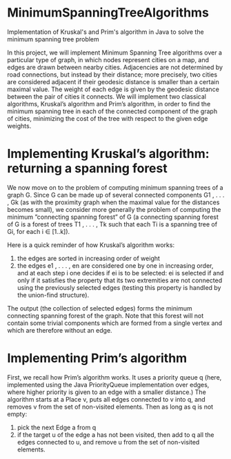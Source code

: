 # MinimumSpanningTreeAlgorithms
Implementation of Kruskal's and Prim's algorithm in Java to solve the minimum spanning tree problem

In this project, we will implement Minimum Spanning Tree algorithms over a particular type of graph, in which nodes represent cities on a map, and edges are drawn between nearby cities. Adjacencies are not determined by road connections, but instead by their distance; more precisely, two cities are considered adjacent if their geodesic distance is smaller than a certain maximal value. The weight of each edge is given by the geodesic distance between the pair of cities it connects. We will implement two classical algorithms, Kruskal’s algorithm and Prim’s algorithm, in order to find the minimum spanning tree in each of the connected component of the graph of cities, minimizing the cost of the tree with respect to the given edge weights.

# Implementing Kruskal’s algorithm: returning a spanning forest
We now move on to the problem of computing minimum spanning trees of a graph G. Since G can be made up of several connected components G1 , . . . , Gk (as with the proximity graph when the maximal value for the distances becomes small), we consider more generally the problem of computing the minimum ”connecting spanning forest” of G (a connecting spanning forest of G is a forest of trees T1 , . . . , Tk such that each Ti is a spanning tree of Gi, for each i ∈ [1..k]).

Here is a quick reminder of how Kruskal’s algorithm works:
1. the edges are sorted in increasing order of weight
2. the edges e1 , . . . , en are considered one by one in increasing order, and at each step i one decides if ei is to be selected: ei is selected if and only if it satisfies the property that its two extremities are not connected using the previously selected edges (testing this property is handled by the union-find structure).

The output (the collection of selected edges) forms the minimum connecting spanning forest of the graph. Note that this forest will not contain some trivial components which are formed from a single vertex and which are therefore without an edge.

# Implementing Prim’s algorithm
First, we recall how Prim’s algorithm works. It uses a priority queue q (here, implemented using the Java PriorityQueue implementation over edges, where higher priority is given to an edge with a smaller distance.) The algorithm starts at a Place v, puts all edges connected to v into q, and removes v from the set of non-visited elements. Then as long as q is not empty:
1. pick the next Edge a from q
2. if the target u of the edge a has not been visited, then add to q all the edges connected to u, and remove u from the set of non-visited elements.
